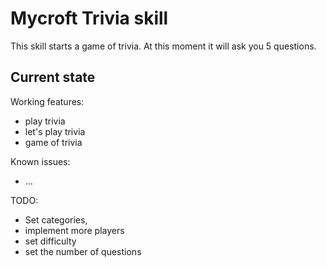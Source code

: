 # Mycroft Trivia skill

This skill starts a game of trivia. At this moment it will ask you 5 questions.

## Current state

Working features:
- play trivia
- let's play trivia
- game of trivia

Known issues:
 - ...

TODO:
 - Set categories, 
 - implement more players
 - set difficulty 
 - set the number of questions
